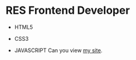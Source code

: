 # RES Frontend Developer
- HTML5
* CSS3
+ JAVASCRIPT
Can you view [my site](https://tttima.github.io/RES/).
